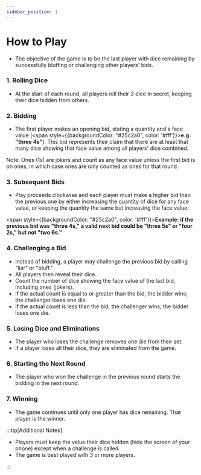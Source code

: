 ```yaml
---
sidebar_position: 1
---
```


# How to Play

- The objective of the game is to be the last player with dice remaining by successfully bluffing or challenging other players' bids.

### 1. Rolling Dice

- At the start of each round, all players roll their 3 dice in secret, keeping their dice hidden from others.

### 2. Bidding

- The first player makes an opening bid, stating a quantity and a face value (<span style={{backgroundColor: "#25c2a0", color: '#fff'}}>**e.g. "three 4s"**</span>). 
This bid represents their claim that there are at least that many dice showing that face value among all players' dice combined.

Note: Ones (1s) are jokers and count as any face value unless the first bid is on ones, in which case ones are only counted as ones for that round.

### 3. Subsequent Bids

- Play proceeds clockwise and each player must make a higher bid than the previous one by either increasing the quantity of dice for any face value, or keeping the quantity the same but increasing the face value.

<span style={{backgroundColor: "#25c2a0", color: '#fff'}}>**Example: if the previous bid was "three 4s," a valid next bid could be "three 5s" or "four 2s," but not "two 6s."**</span>


### 4. Challenging a Bid

- Instead of bidding, a player may challenge the previous bid by calling "liar" or "bluff."
- All players then reveal their dice.
- Count the number of dice showing the face value of the last bid, including ones (jokers).
- If the actual count is equal to or greater than the bid, the bidder wins; the challenger loses one die.
- If the actual count is less than the bid, the challenger wins; the bidder loses one die.

### 5. Losing Dice and Eliminations

- The player who loses the challenge removes one die from their set.
- If a player loses all their dice, they are eliminated from the game.

### 6. Starting the Next Round

- The player who won the challenge in the previous round starts the bidding in the next round.

### 7. Winning

- The game continues until only one player has dice remaining. That player is the winner.

:::tip[Additional Notes]

- Players must keep the value their dice hidden (hide the screen of your phone) except when a challenge is called.
- The game is best played with 3 or more players.

:::
